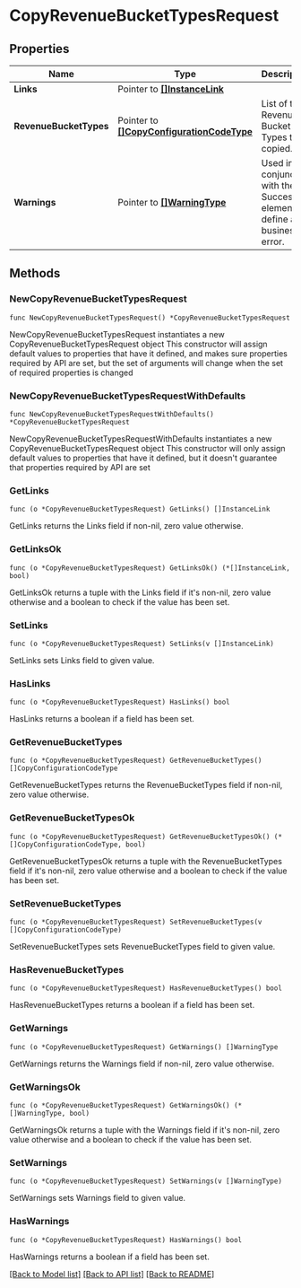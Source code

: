# CopyRevenueBucketTypesRequest

## Properties

Name | Type | Description | Notes
------------ | ------------- | ------------- | -------------
**Links** | Pointer to [**[]InstanceLink**](InstanceLink.md) |  | [optional] 
**RevenueBucketTypes** | Pointer to [**[]CopyConfigurationCodeType**](CopyConfigurationCodeType.md) | List of the Revenue Bucket Types to be copied. | [optional] 
**Warnings** | Pointer to [**[]WarningType**](WarningType.md) | Used in conjunction with the Success element to define a business error. | [optional] 

## Methods

### NewCopyRevenueBucketTypesRequest

`func NewCopyRevenueBucketTypesRequest() *CopyRevenueBucketTypesRequest`

NewCopyRevenueBucketTypesRequest instantiates a new CopyRevenueBucketTypesRequest object
This constructor will assign default values to properties that have it defined,
and makes sure properties required by API are set, but the set of arguments
will change when the set of required properties is changed

### NewCopyRevenueBucketTypesRequestWithDefaults

`func NewCopyRevenueBucketTypesRequestWithDefaults() *CopyRevenueBucketTypesRequest`

NewCopyRevenueBucketTypesRequestWithDefaults instantiates a new CopyRevenueBucketTypesRequest object
This constructor will only assign default values to properties that have it defined,
but it doesn't guarantee that properties required by API are set

### GetLinks

`func (o *CopyRevenueBucketTypesRequest) GetLinks() []InstanceLink`

GetLinks returns the Links field if non-nil, zero value otherwise.

### GetLinksOk

`func (o *CopyRevenueBucketTypesRequest) GetLinksOk() (*[]InstanceLink, bool)`

GetLinksOk returns a tuple with the Links field if it's non-nil, zero value otherwise
and a boolean to check if the value has been set.

### SetLinks

`func (o *CopyRevenueBucketTypesRequest) SetLinks(v []InstanceLink)`

SetLinks sets Links field to given value.

### HasLinks

`func (o *CopyRevenueBucketTypesRequest) HasLinks() bool`

HasLinks returns a boolean if a field has been set.

### GetRevenueBucketTypes

`func (o *CopyRevenueBucketTypesRequest) GetRevenueBucketTypes() []CopyConfigurationCodeType`

GetRevenueBucketTypes returns the RevenueBucketTypes field if non-nil, zero value otherwise.

### GetRevenueBucketTypesOk

`func (o *CopyRevenueBucketTypesRequest) GetRevenueBucketTypesOk() (*[]CopyConfigurationCodeType, bool)`

GetRevenueBucketTypesOk returns a tuple with the RevenueBucketTypes field if it's non-nil, zero value otherwise
and a boolean to check if the value has been set.

### SetRevenueBucketTypes

`func (o *CopyRevenueBucketTypesRequest) SetRevenueBucketTypes(v []CopyConfigurationCodeType)`

SetRevenueBucketTypes sets RevenueBucketTypes field to given value.

### HasRevenueBucketTypes

`func (o *CopyRevenueBucketTypesRequest) HasRevenueBucketTypes() bool`

HasRevenueBucketTypes returns a boolean if a field has been set.

### GetWarnings

`func (o *CopyRevenueBucketTypesRequest) GetWarnings() []WarningType`

GetWarnings returns the Warnings field if non-nil, zero value otherwise.

### GetWarningsOk

`func (o *CopyRevenueBucketTypesRequest) GetWarningsOk() (*[]WarningType, bool)`

GetWarningsOk returns a tuple with the Warnings field if it's non-nil, zero value otherwise
and a boolean to check if the value has been set.

### SetWarnings

`func (o *CopyRevenueBucketTypesRequest) SetWarnings(v []WarningType)`

SetWarnings sets Warnings field to given value.

### HasWarnings

`func (o *CopyRevenueBucketTypesRequest) HasWarnings() bool`

HasWarnings returns a boolean if a field has been set.


[[Back to Model list]](../README.md#documentation-for-models) [[Back to API list]](../README.md#documentation-for-api-endpoints) [[Back to README]](../README.md)



